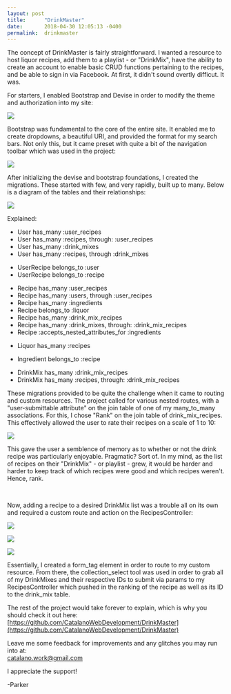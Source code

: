 ```yaml
---
layout: post
title:      "DrinkMaster"
date:       2018-04-30 12:05:13 -0400
permalink:  drinkmaster
---
```



The concept of DrinkMaster is fairly straightforward.  I wanted a resource to host liquor recipes, add them to a playlist - or "DrinkMix", have the ability to create an account to enable basic CRUD functions pertaining to the recipes, and be able to sign in via Facebook. At first, it didn't sound overtly difficut. It was. 

For starters, I enabled Bootstrap and Devise in order to modify the theme and authorization into my site:

![](https://i.imgur.com/cE2hHac.png)

Bootstrap was fundamental to the core of the entire site. It enabled me to create dropdowns, a beautiful URI, and provided the format for my search bars. Not only this, but it came preset with quite a bit of the navigation toolbar which was used in the project:

![](https://i.imgur.com/GoaTvTw.png)

After initializing the devise and bootstrap foundations, I created the migrations. These started with few, and very rapidly, built up to many. Below is a diagram of the tables and their relationships: 

![](https://i.imgur.com/BspfrB9.png)

Explained:

<ul>
<li>User has_many :user_recipes</li>
<li>User has_many :recipes, through: :user_recipes</li>
<li>User has_many :drink_mixes</li>
<li>User has_many :recipes, through :drink_mixes</li>
</ul>

<ul>
<li>UserRecipe belongs_to :user</li>
<li>UserRecipe belongs_to :recipe</li>
</ul>

<ul>
<li>Recipe has_many :user_recipes</li>
<li>Recipe has_many :users, through :user_recipes</li>
<li>Recipe has_many :ingredients</li>
<li>Recipe belongs_to :liquor</li>
<li>Recipe has_many :drink_mix_recipes</li>
<li>Recipe has_many :drink_mixes, through: :drink_mix_recipes</li>
<li>Recipe :accepts_nested_attributes_for :ingredients</li>
</ul>

<ul>
<li>Liquor has_many :recipes</li>
</ul>

<ul>
<li>Ingredient belongs_to :recipe</li>
</ul>

<ul>
<li>DrinkMix has_many :drink_mix_recipes</li>
<li>DrinkMix has_many :recipes, through: :drink_mix_recipes</li>
</ul>



These migrations provided to be quite the challenge when it came to routing and custom resources. The project called for various nested routes, with a "user-submittable attribute" on the join table of one of my many_to_many associations. For this, I chose "Rank" on the join table of drink_mix_recipes. This effectively allowed the user to rate their recipes on a scale of 1 to 10: 

![](https://i.imgur.com/qpw45sT.png)

This gave the user a semblence of memory as to whether or not the drink recipe was particularly enjoyable. Pragmatic? Sort of. In my mind, as the list of recipes on their "DrinkMix" - or playlist - grew, it would be harder and harder to keep track of which recipes were good and which recipes weren't. Hence, rank. 

<br>

Now, adding a recipe to a desired DrinkMix list was a trouble all on its own and required a custom route and action on the RecipesController: 

![](https://i.imgur.com/HHSiE6c.png)

![](https://i.imgur.com/EsDkPyJ.png)

![](https://i.imgur.com/rvDpiA4.png)

Essentially, I created a form_tag element in order to route to my custom resource. From there, the collection_select tool was used in order to grab all of my DrinkMixes and their respective IDs to submit via params to my RecipesController which pushed in the ranking of the recipe as well as its ID to the drink_mix table. 

The rest of the project would take forever to explain, which is why you should check it out here:
[https://github.com/CatalanoWebDevelopment/DrinkMaster](https://github.com/CatalanoWebDevelopment/DrinkMaster) <br>

Leave me some feedback for improvements and any glitches you may run into at: <br>
catalano.work@gmail.com <br>

I appreciate the support! <br>

-Parker







